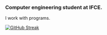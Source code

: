 ### Computer engineering student at IFCE.
I work with programs.


[![GitHub Streak](https://github-readme-streak-stats.herokuapp.com/?user=NotKieru&theme=radical)](https://git.io/streak-stats)
 ##

<div> 

 
</div>


